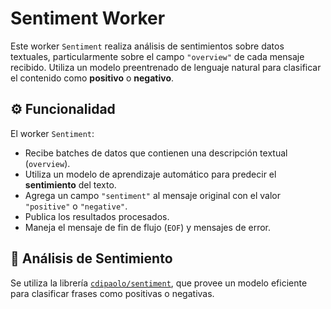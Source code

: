 # Sentiment Worker

Este worker `Sentiment` realiza análisis de sentimientos sobre datos textuales, particularmente sobre el campo `"overview"` de cada mensaje recibido. Utiliza un modelo preentrenado de lenguaje natural para clasificar el contenido como **positivo** o **negativo**.

## ⚙️ Funcionalidad

El worker `Sentiment`:

- Recibe batches de datos que contienen una descripción textual (`overview`).
- Utiliza un modelo de aprendizaje automático para predecir el **sentimiento** del texto.
- Agrega un campo `"sentiment"` al mensaje original con el valor `"positive"` o `"negative"`.
- Publica los resultados procesados.
- Maneja el mensaje de fin de flujo (`EOF`) y mensajes de error.


## 🧠 Análisis de Sentimiento

Se utiliza la librería [`cdipaolo/sentiment`](https://github.com/cdipaolo/sentiment), que provee un modelo eficiente para clasificar frases como positivas o negativas.
